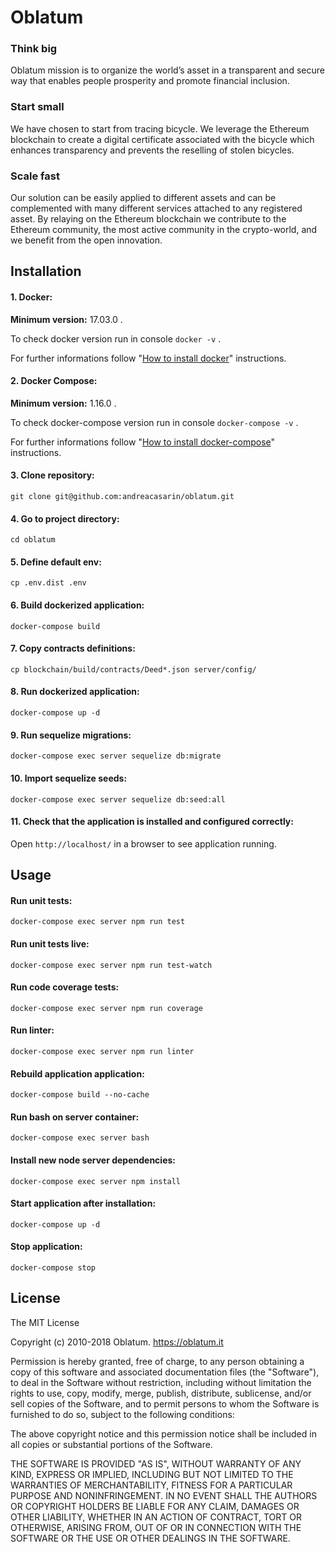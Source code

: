 # Oblatum

### Think big
Oblatum mission is to organize the world’s asset in a transparent and secure way that enables people prosperity and promote financial inclusion.

### Start small
We have chosen to start from tracing bicycle. We leverage the Ethereum blockchain to create a digital certificate associated with the bicycle which enhances transparency and prevents the reselling of stolen bicycles.

### Scale fast
Our solution can be easily applied to different assets and can be complemented with many different services attached to any registered asset. By relaying on the Ethereum blockchain we contribute to the Ethereum community, the most active community in the crypto-world, and we benefit from the open innovation.

## Installation

#### 1. Docker:

**Minimum version:** 17.03.0 .

To check docker version run in console `docker -v` .

For further informations follow "[How to install docker](https://www.docker.com/community-edition#/download)" instructions.

#### 2. Docker Compose:

**Minimum version:** 1.16.0 .

To check docker-compose version run in console `docker-compose -v` .

For further informations follow "[How to install docker-compose](https://docs.docker.com/compose/install/)" instructions.

#### 3. Clone repository:

`git clone git@github.com:andreacasarin/oblatum.git`

#### 4. Go to project directory:

`cd oblatum`

#### 5. Define default env:

`cp .env.dist .env`

#### 6. Build dockerized application:

`docker-compose build`

#### 7. Copy contracts definitions:

`cp blockchain/build/contracts/Deed*.json server/config/`

#### 8. Run dockerized application:

`docker-compose up -d`

#### 9. Run sequelize migrations:

`docker-compose exec server sequelize db:migrate`

#### 10. Import sequelize seeds:

`docker-compose exec server sequelize db:seed:all`

#### 11. Check that the application is installed and configured correctly:

Open `http://localhost/` in a browser to see application running.

## Usage

#### Run unit tests:

`docker-compose exec server npm run test`

#### Run unit tests live:

`docker-compose exec server npm run test-watch`

#### Run code coverage tests:

`docker-compose exec server npm run coverage`

#### Run linter:

`docker-compose exec server npm run linter`

#### Rebuild application application:

`docker-compose build --no-cache`

#### Run bash on server container:

`docker-compose exec server bash`

#### Install new node server dependencies:

`docker-compose exec server npm install`

#### Start application after installation:

`docker-compose up -d`

#### Stop application:

`docker-compose stop`

## License

The MIT License

Copyright (c) 2010-2018 Oblatum. https://oblatum.it

Permission is hereby granted, free of charge, to any person obtaining a copy
of this software and associated documentation files (the "Software"), to deal
in the Software without restriction, including without limitation the rights
to use, copy, modify, merge, publish, distribute, sublicense, and/or sell
copies of the Software, and to permit persons to whom the Software is
furnished to do so, subject to the following conditions:

The above copyright notice and this permission notice shall be included in
all copies or substantial portions of the Software.

THE SOFTWARE IS PROVIDED "AS IS", WITHOUT WARRANTY OF ANY KIND, EXPRESS OR
IMPLIED, INCLUDING BUT NOT LIMITED TO THE WARRANTIES OF MERCHANTABILITY,
FITNESS FOR A PARTICULAR PURPOSE AND NONINFRINGEMENT. IN NO EVENT SHALL THE
AUTHORS OR COPYRIGHT HOLDERS BE LIABLE FOR ANY CLAIM, DAMAGES OR OTHER
LIABILITY, WHETHER IN AN ACTION OF CONTRACT, TORT OR OTHERWISE, ARISING FROM,
OUT OF OR IN CONNECTION WITH THE SOFTWARE OR THE USE OR OTHER DEALINGS IN
THE SOFTWARE.
